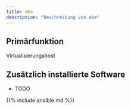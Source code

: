 ```yaml
---
title: abe
description: "Beschreibung von abe"
---
```


## Primärfunktion

Virtualisierungshost

## Zusätzlich installierte Software

* TODO

{{% include ansible.md %}}
